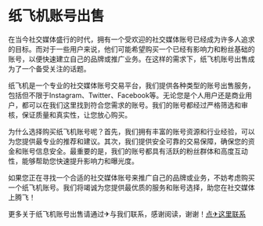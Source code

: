 # 纸飞机账号出售

在当今社交媒体盛行的时代，拥有一个受欢迎的社交媒体账号已经成为许多人追求的目标。而对于一些用户来说，他们可能希望购买一个已经有影响力和粉丝基础的账号，以便快速建立自己的品牌或推广业务。在这样的需求下，纸飞机账号出售成为了一个备受关注的话题。

纸飞机是一个专业的社交媒体账号交易平台，我们提供各种类型的账号出售服务，包括但不限于Instagram、Twitter、Facebook等。无论您是个人用户还是商业用户，都可以在我们这里找到符合您需求的账号。我们的账号都经过严格筛选和审核，保证质量和真实性，让您放心购买。

为什么选择购买纸飞机账号呢？首先，我们拥有丰富的账号资源和行业经验，可以为您提供最专业的推荐和建议。其次，我们提供安全可靠的交易保障，确保您的资金和账号信息安全。最重要的是，我们的账号都具有活跃的粉丝群体和高度互动性，能够帮助您快速提升影响力和曝光度。

如果您正在寻找一个合适的社交媒体账号来推广自己的品牌或业务，不妨考虑购买一个纸飞机账号。我们将竭诚为您提供最优质的服务和账号选择，助您在社交媒体上腾飞！

更多关于纸飞机账号出售请通过✈与我们联系，感谢阅读，谢谢！[点✈这里联系](https://www.k02.cc)